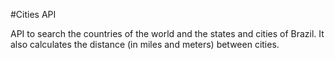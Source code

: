#Cities API

API to search the countries of the world and the states and cities of Brazil. 
It also calculates the distance (in miles and meters) between cities.